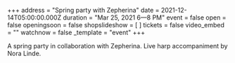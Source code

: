+++
address = "Spring party with Zepherina"
date = 2021-12-14T05:00:00.000Z
duration = "Mar 25, 2021 6—8 PM"
event = false
open = false
openingsoon = false
shopslideshow = [ ]
tickets = false
video_embed = ""
watchnow = false
_template = "event"
+++

A spring party in collaboration with Zepherina. Live harp accompaniment by Nora Linde.
